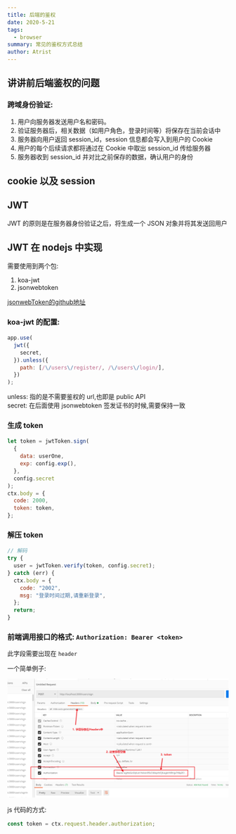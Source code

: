 ```yaml
---
title: 后端的鉴权
date: 2020-5-21
tags:
  - browser
summary: 常见的鉴权方式总结
author: Atrist
---
```


## 讲讲前后端鉴权的问题

### 跨域身份验证:

1. 用户向服务器发送用户名和密码。
2. 验证服务器后，相关数据（如用户角色，登录时间等）将保存在当前会话中
3. 服务器向用户返回 session_id，session 信息都会写入到用户的 Cookie
4. 用户的每个后续请求都将通过在 Cookie 中取出 session_id 传给服务器
5. 服务器收到 session_id 并对比之前保存的数据，确认用户的身份

## cookie 以及 session

## JWT

JWT 的原则是在服务器身份验证之后，将生成一个 JSON 对象并将其发送回用户

## JWT 在 nodejs 中实现

需要使用到两个包:

1. koa-jwt
2. jsonwebtoken


[jsonwebToken的github地址](https://github.com/auth0/node-jsonwebtoken)
### koa-jwt 的配置:

```js
app.use(
  jwt({
    secret,
  }).unless({
    path: [/\/users\/register/, /\/users\/login/],
  })
);
```

unless: 指的是不需要鉴权的 url,也即是 public API<br/>
secret: 在后面使用 jsonwebtoken 签发证书的时候,需要保持一致

### 生成 token

```js
let token = jwtToken.sign(
  {
    data: userOne,
    exp: config.exp(),
  },
  config.secret
);
ctx.body = {
  code: 2000,
  token: token,
};
```

### 解压 token

```js
// 解码
try {
  user = jwtToken.verify(token, config.secret);
} catch (err) {
  ctx.body = {
    code: "2002",
    msg: "登录时间过期,请重新登录",
  };
  return;
}
```

### 前端调用接口的格式: `Authorization: Bearer <token>`

此字段需要出现在 `header`

一个简单例子:

![](./images/jwtDemo.png)

js 代码的方式:

```js
const token = ctx.request.header.authorization;
```
